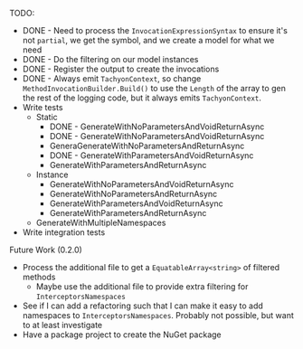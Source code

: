 TODO:

* DONE - Need to process the `InvocationExpressionSyntax` to ensure it's not `partial`, we get the symbol, and we create a model for what we need
* DONE - Do the filtering on our model instances
* DONE - Register the output to create the invocations
* DONE - Always emit `TachyonContext`, so change `MethodInvocationBuilder.Build()` to use the `Length` of the array to gen the rest of the logging code, but it always emits `TachyonContext`.
* Write tests
    * Static
        * DONE - GenerateWithNoParametersAndVoidReturnAsync
        * DONE - GenerateWithNoParametersAndVoidReturnAsync
        * GeneraGenerateWithNoParametersAndReturnAsync
        * DONE - GenerateWithParametersAndVoidReturnAsync
        * GenerateWithParametersAndReturnAsync
    * Instance
        * GenerateWithNoParametersAndVoidReturnAsync
        * GenerateWithNoParametersAndReturnAsync
        * GenerateWithParametersAndVoidReturnAsync
        * GenerateWithParametersAndReturnAsync
    * GenerateWithMultipleNamespaces
* Write integration tests

Future Work (0.2.0)
* Process the additional file to get a `EquatableArray<string>` of filtered methods
    * Maybe use the additional file to provide extra filtering for `InterceptorsNamespaces`
* See if I can add a refactoring such that I can make it easy to add namespaces to `InterceptorsNamespaces`. Probably not possible, but want to at least investigate
* Have a package project to create the NuGet package